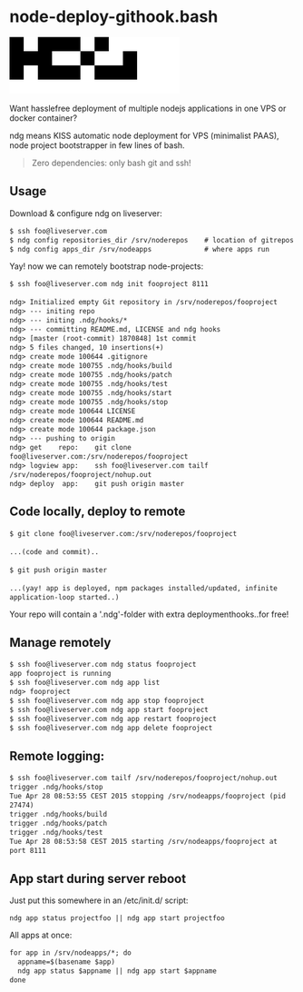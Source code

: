node-deploy-githook.bash
========================

<img alt="" src="ndg.png"/>

Want hasslefree deployment of multiple nodejs applications in one VPS or docker container?

ndg means KISS automatic node deployment for VPS (minimalist PAAS), node project bootstrapper in few lines of bash.

> Zero dependencies: only bash git and ssh!

## Usage

Download & configure ndg on liveserver:

    $ ssh foo@liveserver.com 
    $ ndg config repositories_dir /srv/noderepos    # location of gitrepos
    $ ndg config apps_dir /srv/nodeapps             # where apps run

Yay! now we can remotely bootstrap node-projects:

    $ ssh foo@liveserver.com ndg init fooproject 8111

    ndg> Initialized empty Git repository in /srv/noderepos/fooproject
    ndg> --- initing repo
    ndg> --- initing .ndg/hooks/*
    ndg> --- committing README.md, LICENSE and ndg hooks
    ndg> [master (root-commit) 1870848] 1st commit
    ndg> 5 files changed, 10 insertions(+)
    ndg> create mode 100644 .gitignore
    ndg> create mode 100755 .ndg/hooks/build
    ndg> create mode 100755 .ndg/hooks/patch
    ndg> create mode 100755 .ndg/hooks/test
    ndg> create mode 100755 .ndg/hooks/start
    ndg> create mode 100755 .ndg/hooks/stop
    ndg> create mode 100644 LICENSE
    ndg> create mode 100644 README.md
    ndg> create mode 100644 package.json
    ndg> --- pushing to origin
    ndg> get    repo:    git clone foo@liveserver.com:/srv/noderepos/fooproject    
    ndg> logview app:    ssh foo@liveserver.com tailf /srv/noderepos/fooproject/nohup.out
    ndg> deploy  app:    git push origin master

## Code locally, deploy to remote

    $ git clone foo@liveserver.com:/srv/noderepos/fooproject

    ...(code and commit)..

    $ git push origin master

    ...(yay! app is deployed, npm packages installed/updated, infinite application-loop started..)

Your repo will contain a '.ndg'-folder with extra deploymenthooks..for free!

## Manage remotely

    $ ssh foo@liveserver.com ndg status fooproject
    app fooproject is running
    $ ssh foo@liveserver.com ndg app list
    ndg> fooproject
    $ ssh foo@liveserver.com ndg app stop fooproject
    $ ssh foo@liveserver.com ndg app start fooproject
    $ ssh foo@liveserver.com ndg app restart fooproject
    $ ssh foo@liveserver.com ndg app delete fooproject

## Remote logging:

    $ ssh foo@liveserver.com tailf /srv/noderepos/fooproject/nohup.out
    trigger .ndg/hooks/stop
    Tue Apr 28 08:53:55 CEST 2015 stopping /srv/nodeapps/fooproject (pid 27474)
    trigger .ndg/hooks/build
    trigger .ndg/hooks/patch
    trigger .ndg/hooks/test
    Tue Apr 28 08:53:58 CEST 2015 starting /srv/nodeapps/fooproject at port 8111

## App start during server reboot

Just put this somewhere in an /etc/init.d/ script:

    ndg app status projectfoo || ndg app start projectfoo

All apps at once:

    for app in /srv/nodeapps/*; do 
      appname=$(basename $app)
      ndg app status $appname || ndg app start $appname
    done
